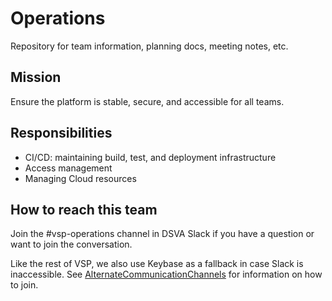 # Operations

Repository for team information, planning docs, meeting notes, etc.

## Mission
Ensure the platform is stable, secure, and accessible for all teams.

## Responsibilities
- CI/CD: maintaining build, test, and deployment infrastructure
- Access management
- Managing Cloud resources

## How to reach this team

Join the #vsp-operations channel in DSVA Slack if you have a question or want to join the conversation.

Like the rest of VSP, we also use Keybase as a fallback in case Slack is inaccessible. See [AlternateCommunicationChannels](https://github.com/department-of-veterans-affairs/vets.gov-team/blob/master/Practice%20Areas/Engineering/OnCall/Alternative%20Communication%20Channels.md) for information on how to join.
